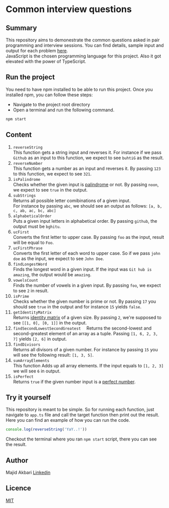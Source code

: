 # Common interview questions
## Summary
This repository aims to demonestrate the common questions asked in pair programming and interview sessions. You can find details, sample input and output for each problem [here](#Content).  
JavaScript is the chosen programming language for this project. Also it got elevated with the power of TypeScript.  

## Run the project
You need to have npm installed to be able to run this project. Once you installed npm, you can follow these steps:  
* Navigate to the project root directory
* Open a terminal and run the following command.
```bash
npm start
```

## Content
1. `reverseString`  
This function gets a string input and reverses it. For instance if we pass `Github` as an input to this function, we expect to see `buhtiG` as the result.
2. `reverseNumber`  
This function gets a number as an input and reverses it. By passing `123` to this function, we expect to see `321`.
3. `isPalindrome`  
Checks whether the given input is [palindrome](https://en.wikipedia.org/wiki/Palindrome) or not. By passing `noon`, we expect to see `true` in the output.
4. `subStrings`  
Returns all possible letter comibinations of a given input.  
For instance by passing `abc`, we should see an output as follows: `[a, b, c, ab, ac, bc, abc]`
5. `alphabeticalOrder`  
Puts a given input letters in alphabetical order. By passing `github`, the output must be `bghitu`.
6. `ucFirst`  
Converts the first letter to upper case. By passing `foo` as the input, result will be equal to `Foo`.
7. `ucFirstPhrase`  
Converts the first letter of each word to upper case. So if we pass `john doe` as the input, we expect to see `John Doe`.
8. `findLongestWord`  
Finds the longest word in a given input. If the input was `Git hub is amazing`, the output would be `amazing`.
9. `vowelsCount`  
Finds the number of vowels in a given input. By passing `foo`, we expect to see `2` in result.
10. `isPrime`  
Checks whether the given number is prime or not. By passing `17` you should see `true` in the output and for instance `15` yields `false`.
11. `getIdentityMatrix`  
Returns [identity matrix](https://en.wikipedia.org/wiki/Identity_matrix) of a given size. By passing `2`, we're supposed to see `[[1, 0], [0, 1]]` in the output.
12. `findSecondLowestSecondGreatest  `
Returns the second-lowest and second-greatest element of an array as a tuple. Passing `[1, 6, 2, 3, 7]` yields `[2, 6]` in output.
13. `findDivisors`  
Returns all divisors of a given number. For instance by passing `15` you will see the following result: `[1, 3, 5]`.
14. `sumArrayElements`  
This function Adds up all array elements. If the input equals to `[1, 2, 3]` we will see `6` in output.
15. `isPerfect`  
Returns `true` if the given number input is a [perfect number](https://en.wikipedia.org/wiki/Perfect_number).





## Try it yourself
This repository is meant to be simple. So for running each function, just navigate to `app.ts` file and call the target function then print out the result.  
Here you can find an example of how you can run the code.
```typescript
console.log(reverseString('YaY..!'))
```
Checkout the terminal where you ran `npm start` script, there you can see the result.

## Author
Majid Akbari [Linkedin](https://linkedin.com/in/majid-akbari)

## Licence
[MIT](https://choosealicense.com/licenses/mit/)
